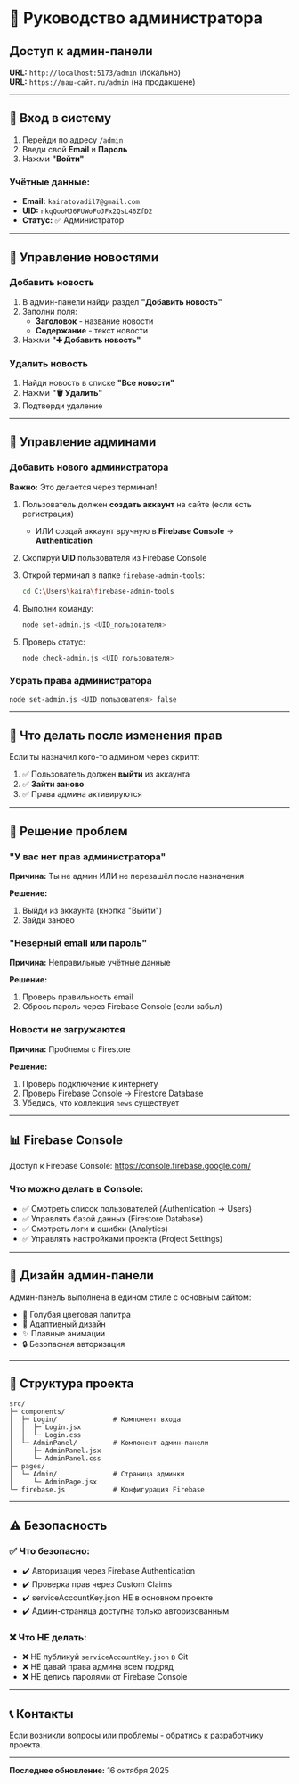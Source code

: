 # 🔐 Руководство администратора

## Доступ к админ-панели

**URL:** `http://localhost:5173/admin` (локально)  
**URL:** `https://ваш-сайт.ru/admin` (на продакшене)

---

## 🔑 Вход в систему

1. Перейди по адресу `/admin`
2. Введи свой **Email** и **Пароль**
3. Нажми **"Войти"**

### Учётные данные:
- **Email:** `kairatovadil7@gmail.com`
- **UID:** `nkqQooMJ6FUWoFoJFx2QsL46ZfD2`
- **Статус:** ✅ Администратор

---

## 📰 Управление новостями

### Добавить новость

1. В админ-панели найди раздел **"Добавить новость"**
2. Заполни поля:
   - **Заголовок** - название новости
   - **Содержание** - текст новости
3. Нажми **"➕ Добавить новость"**

### Удалить новость

1. Найди новость в списке **"Все новости"**
2. Нажми **"🗑️ Удалить"**
3. Подтверди удаление

---

## 👥 Управление админами

### Добавить нового администратора

**Важно:** Это делается через терминал!

1. Пользователь должен **создать аккаунт** на сайте (если есть регистрация)
   - ИЛИ создай аккаунт вручную в **Firebase Console** → **Authentication**

2. Скопируй **UID** пользователя из Firebase Console

3. Открой терминал в папке `firebase-admin-tools`:
   ```bash
   cd C:\Users\kaira\firebase-admin-tools
   ```

4. Выполни команду:
   ```bash
   node set-admin.js <UID_пользователя>
   ```

5. Проверь статус:
   ```bash
   node check-admin.js <UID_пользователя>
   ```

### Убрать права администратора

```bash
node set-admin.js <UID_пользователя> false
```

---

## 🔄 Что делать после изменения прав

Если ты назначил кого-то админом через скрипт:

1. ✅ Пользователь должен **выйти** из аккаунта
2. ✅ **Зайти заново**
3. ✅ Права админа активируются

---

## 🚨 Решение проблем

### "У вас нет прав администратора"

**Причина:** Ты не админ ИЛИ не перезашёл после назначения

**Решение:**
1. Выйди из аккаунта (кнопка "Выйти")
2. Зайди заново

### "Неверный email или пароль"

**Причина:** Неправильные учётные данные

**Решение:**
1. Проверь правильность email
2. Сбрось пароль через Firebase Console (если забыл)

### Новости не загружаются

**Причина:** Проблемы с Firestore

**Решение:**
1. Проверь подключение к интернету
2. Проверь Firebase Console → Firestore Database
3. Убедись, что коллекция `news` существует

---

## 📊 Firebase Console

Доступ к Firebase Console: https://console.firebase.google.com/

### Что можно делать в Console:

- ✅ Смотреть список пользователей (Authentication → Users)
- ✅ Управлять базой данных (Firestore Database)
- ✅ Смотреть логи и ошибки (Analytics)
- ✅ Управлять настройками проекта (Project Settings)

---

## 🎨 Дизайн админ-панели

Админ-панель выполнена в едином стиле с основным сайтом:
- 🎨 Голубая цветовая палитра
- 📱 Адаптивный дизайн
- ✨ Плавные анимации
- 🔒 Безопасная авторизация

---

## 📝 Структура проекта

```
src/
├─ components/
│  ├─ Login/              # Компонент входа
│  │  ├─ Login.jsx
│  │  └─ Login.css
│  └─ AdminPanel/         # Компонент админ-панели
│     ├─ AdminPanel.jsx
│     └─ AdminPanel.css
├─ pages/
│  └─ Admin/              # Страница админки
│     └─ AdminPage.jsx
└─ firebase.js            # Конфигурация Firebase
```

---

## ⚠️ Безопасность

### ✅ Что безопасно:

- ✔️ Авторизация через Firebase Authentication
- ✔️ Проверка прав через Custom Claims
- ✔️ serviceAccountKey.json НЕ в основном проекте
- ✔️ Админ-страница доступна только авторизованным

### ❌ Что НЕ делать:

- ❌ НЕ публикуй `serviceAccountKey.json` в Git
- ❌ НЕ давай права админа всем подряд
- ❌ НЕ делись паролями от Firebase Console

---

## 📞 Контакты

Если возникли вопросы или проблемы - обратись к разработчику проекта.

---

**Последнее обновление:** 16 октября 2025

